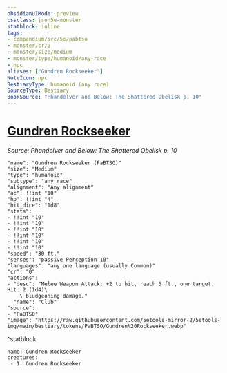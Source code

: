 ```yaml
---
obsidianUIMode: preview
cssclass: json5e-monster
statblock: inline
tags:
- compendium/src/5e/pabtso
- monster/cr/0
- monster/size/medium
- monster/type/humanoid/any-race
- npc
aliases: ["Gundren Rockseeker"]
NoteIcon: npc
BestiaryType: humanoid (any race)
SourceType: Bestiary
BookSource: "Phandelver and Below: The Shattered Obelisk p. 10"
---
```

# [Gundren Rockseeker](2-Mechanics/CLI/bestiary/npc/gundren-rockseeker-pabtso.md)
*Source: Phandelver and Below: The Shattered Obelisk p. 10*  

```statblock
"name": "Gundren Rockseeker (PaBTSO)"
"size": "Medium"
"type": "humanoid"
"subtype": "any race"
"alignment": "Any alignment"
"ac": !!int "10"
"hp": !!int "4"
"hit_dice": "1d8"
"stats":
- !!int "10"
- !!int "10"
- !!int "10"
- !!int "10"
- !!int "10"
- !!int "10"
"speed": "30 ft."
"senses": "passive Perception 10"
"languages": "any one language (usually Common)"
"cr": "0"
"actions":
- "desc": "Melee Weapon Attack: +2 to hit, reach 5 ft., one target. Hit: 2 (1d4)\
    \ bludgeoning damage."
  "name": "Club"
"source":
- "PaBTSO"
"image": "https://raw.githubusercontent.com/5etools-mirror-2/5etools-img/main/bestiary/tokens/PaBTSO/Gundren%20Rockseeker.webp"
```
^statblock

```encounter-table
name: Gundren Rockseeker
creatures:
 - 1: Gundren Rockseeker
```